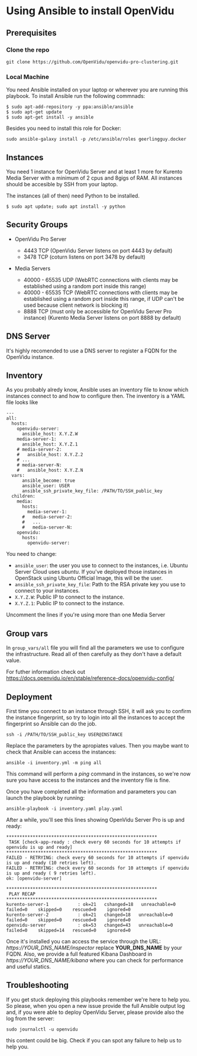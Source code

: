 # Using Ansible to install OpenVidu

## Prerequisites

### Clone the repo

`git clone https://github.com/OpenVidu/openvidu-pro-clustering.git`

### Local Machine

You need Ansible installed on your laptop or wherever you are running this playbook. To install Ansible run the following commnads:

```
$ sudo apt-add-repository -y ppa:ansible/ansible
$ sudo apt-get update 
$ sudo apt-get install -y ansible
```

Besides you need to install this role for Docker:

`sudo ansible-galaxy install -p /etc/ansible/roles geerlingguy.docker`

## Instances

You need 1 instance for OpenVidu Server and at least 1 more for Kurento Media Server with a minimum of 2 cpus and 8gigs of RAM. All instances should be accesible by SSH from your laptop.

The instances (all of then) need Python to be installed.

`$ sudo apt update; sudo apt install -y python`

## Security Groups

* OpenVidu Pro Server

  - 4443 TCP (OpenVidu Server listens on port 4443 by default)
  - 3478 TCP (coturn listens on port 3478 by default)

* Media Servers

  - 40000 - 65535 UDP (WebRTC connections with clients may be established using a random port inside this range)
  - 40000 - 65535 TCP (WebRTC connections with clients may be established using a random port inside this range, if UDP can't be used because client network is blocking it)
  - 8888 TCP (must only be accessible for OpenVidu Server Pro instance) (Kurento Media Server listens on port 8888 by default)

## DNS Server

It's highly recomended to use a DNS server to register a FQDN for the OpenVidu instance.

## Inventory

As you probably alredy know, Ansible uses an inventory file to know which instances connect to and how to configure then. The inventory is a YAML file looks like

```
---
all:
  hosts:
    openvidu-server:
      ansible_host: X.Y.Z.W
    media-server-1:
      ansible_host: X.Y.Z.1
    # media-server-2:
    #   ansible_host: X.Y.Z.2
    # ...
    # media-server-N:
    #   ansible_host: X.Y.Z.N
  vars:
      ansible_become: true
      ansible_user: USER
      ansible_ssh_private_key_file: /PATH/TO/SSH_public_key
  children:
    media:
      hosts:
        media-server-1:
      #   media-server-2:
      #   ...
      #   media-server-N:
    openvidu:
      hosts:
        openvidu-server:
```

You need to change:

  - `ansible_user`: the user you use to connect to the instances, i.e. Ubuntu Server Cloud uses _ubuntu_. If you've deployed those instances in OpenStack using Ubuntu Official Image, this will be the user. 
  - `ansible_ssh_private_key_file`: Path to the RSA private key you use to connect to your instances.
  - `X.Y.Z.W`: Public IP to connect to the instance.
  - `X.Y.Z.1`: Public IP to connect to the instance.

Uncomment the lines if you're using more than one Media Server

## Group vars

In `group_vars/all` file you will find all the parameters we use to configure the infrastructure. Read all of then carefully as they don't have a default value.

For futher information check out https://docs.openvidu.io/en/stable/reference-docs/openvidu-config/

## Deployment

First time you connect to an instance through SSH, it will ask you to confirm the instance fingerprint, so try to login into all the instances to accept the fingerprint so Ansible can do the job.

`ssh -i /PATH/TO/SSH_public_key USER@INSTANCE`

Replace the parameters by the apropiates values. Then you maybe want to check that Ansible can access the instances:

`ansible -i inventory.yml -m ping all`

This command will perform a _ping_ command in the instances, so we're now sure you have access to the instances and the inventory file is fine.

Once you have completed all the information and parameters you can launch the playbook by running:

`ansible-playbook -i inventory.yaml play.yaml`

After a while, you'll see this lines showing OpenVidu Server Pro is up and ready:

```
*********************************************************
 TASK [check-app-ready : check every 60 seconds for 10 attempts if openvidu is up and ready] 
*********************************************************
FAILED - RETRYING: check every 60 seconds for 10 attempts if openvidu is up and ready (10 retries left).
FAILED - RETRYING: check every 60 seconds for 10 attempts if openvidu is up and ready ( 9 retries left).
ok: [openvidu-server]

*********************************************************
 PLAY RECAP 
*********************************************************
kurento-server-1           : ok=21   cshanged=18   unreachable=0    failed=0    skipped=0    rescued=0    ignored=0   
kurento-server-2           : ok=21   changed=18   unreachable=0    failed=0    skipped=0    rescued=0    ignored=0   
openvidu-server            : ok=53   changed=43   unreachable=0    failed=0    skipped=14   rescued=0    ignored=0   
```

Once it's installed you can access the service through the URL: _https://YOUR_DNS_NAME/inspector_ replace **YOUR_DNS_NAME** by your FQDN. Also, we provide a full featured Kibana Dashboard in _https://YOUR_DNS_NAME/kibana_ where you can check for performance and useful statics.

## Troubleshooting

If you get stuck deploying this playbooks remember we're here to help you. So please, when you open a new issue provide the full Ansible output log and, if you were able to deploy OpenVidu Server, please provide also the log from the server:

`sudo journalctl -u openvidu`

this content could be big. Check if you can spot any failure to help us to help you.

